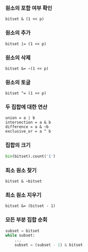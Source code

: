 ### 원소의 포함 여부 확인

    bitset & (1 << p)

### 원소의 추가

    bitset |= (1 << p)

### 원소의 삭제

    bitset &= ~(1 << p)

### 원소의 토글

    bitset ^= (1 << p)

### 두 집합에 대한 연산

    union = a | b
    intersection = a & b
    difference = a & ~b
    exclusive_or = a ^ b

### 집합의 크기

```python
bin(bitset).count('1')
```

### 최소 원소 찾기

    bitset & ~bitset

### 최소 원소 지우기

    bitset &= (bitset - 1)

### 모든 부분 집합 순회

```python
subset = bitset
while subset:
    ...
    subset = (subset - 1) & bitset
```
